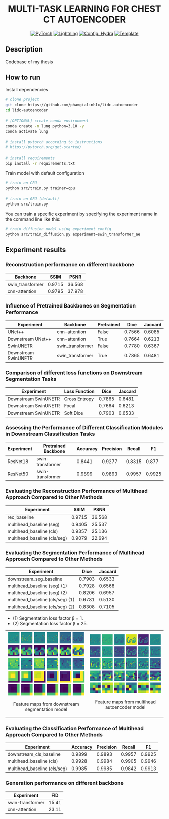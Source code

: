 <div align="center">

# MULTI-TASK LEARNING FOR CHEST CT AUTOENCODER


<a href="https://pytorch.org/get-started/locally/"><img alt="PyTorch" src="https://img.shields.io/badge/PyTorch-ee4c2c?logo=pytorch&logoColor=white"></a>
<a href="https://pytorchlightning.ai/"><img alt="Lightning" src="https://img.shields.io/badge/-Lightning-792ee5?logo=pytorchlightning&logoColor=white"></a>
<a href="https://hydra.cc/"><img alt="Config: Hydra" src="https://img.shields.io/badge/Config-Hydra-89b8cd"></a>
<a href="https://github.com/ashleve/lightning-hydra-template"><img alt="Template" src="https://img.shields.io/badge/-Lightning--Hydra--Template-017F2F?style=flat&logo=github&labelColor=gray"></a><br>

</div>

## Description

Codebase of my thesis

## How to run

Install dependencies

```bash
# clone project
git clone https://github.com/phamgialinhlx/lidc-autoencoder
cd lidc-autoencoder

# [OPTIONAL] create conda environment
conda create -n lung python=3.10 -y
conda activate lung

# install pytorch according to instructions
# https://pytorch.org/get-started/

# install requirements
pip install -r requirements.txt
```

Train model with default configuration

```bash
# train on CPU
python src/train.py trainer=cpu

# train on GPU (default)
python src/train.py
```

You can train a specific experiment by specifying the experiment name in the command line like this:

```bash
# train diffusion model using experiment config
python src/train_diffusion.py experiment=swin_transformer_ae
```

## Experiment results
### Reconstruction performance on different backbone
| Backbone | SSIM | PSNR |
|----------|------|------|
| swin_transformer | 0.9715 | 36.568 |
| cnn-attention | 0.9795 | 37.978 |

### Influence of Pretrained Backbones on Segmentation Performance
| Experiment | Backbone | Pretrained | Dice | Jaccard |
|------------|----------|------------|------|---------|
| UNet++ | cnn-attention | False | 0.7566 | 0.6085 |
| Downstream UNet++ | cnn-attention | True | 0.7664 | 0.6213 |
| SwinUNETR | swin_transformer | False | 0.7780 | 0.6367 |
| Downstream SwinUNETR | swin_transformer | True | 0.7865 | 0.6481 |

### Comparison of different loss functions on Downstream Segmentation Tasks

| Experiment | Loss Function | Dice | Jaccard |
|------------|---------------|------|---------|
| Downstream SwinUNETR | Cross Entropy | 0.7865 | 0.6481 |
| Downstream SwinUNETR | Focal | 0.7664 | 0.6213 |
| Downstream SwinUNETR | Soft Dice | 0.7903 | 0.6533 |

### Assessing the Performance of Different Classification Modules in Downstream Classification Tasks

| Experiment | Pretrained Backbone | Accuracy | Precision | Recall | F1 |
|------------|----------------------|----------|-----------|--------|----|
| ResNet18 | swin-transformer | 0.8441 | 0.9277 | 0.8315 | 0.877 |
| ResNet50 | swin-transformer | 0.9899 | 0.9893 | 0.9957 | 0.9925 |

### Evaluating the Reconstruction Performance of Multihead Approach Compared to Other Methods

| Experiment | SSIM | PSNR |
|------------|------|------|
| rec_baseline | 0.9715 | 36.568 |
| multihead_baseline (seg) | 0.9405 | 25.537 |
| multihead_baseline (cls) | 0.9357 | 25.136 |
| multihead_baseline (cls/seg) | 0.9079 | 22.694 |

### Evaluating the Segmentation Performance of Multihead Approach Compared to Other Methods

| Experiment | Dice | Jaccard |
|------------|------|---------|
| downstream_seg_baseline | 0.7903 | 0.6533 |
| multihead_baseline (seg) (1) | 0.7928 | 0.6568 |
| multihead_baseline (seg) (2) | 0.8206 | 0.6957 |
| multihead_baseline (cls/seg) (1) | 0.6781 | 0.5130 |
| multihead_baseline (cls/seg) (2) | 0.8308 | 0.7105 |


- (1) Segmentation loss factor β = 1.
- (2) Segmentation loss factor β = 25.

<table>
  <tr>
    <td><img src="assets/feature_map_downstream_seg.png" alt="Image 1" width="300"><br><p align="center">Feature maps from downstream segmentation model</p></td>
    <td><img src="assets/feature_map_multihead.png" alt="Image 2" width="300"><br><p align="center">Feature maps from multihead autoencoder model</p></td>
  </tr>
</table>


### Evaluating the Classification Performance of Multihead Approach Compared to Other Methods

| Experiment | Accuracy | Precision | Recall | F1 |
|------------|----------|-----------|--------|----|
| downstream_cls_baseline | 0.9899 | 0.9893 | 0.9957 | 0.9925 |
| multihead_baseline (cls) | 0.9928 | 0.9984 | 0.9905 | 0.9946 |
| multihead_baseline (cls/seg) | 0.9985 | 0.9985 | 0.9842 | 0.9913 |

### Generation performance on different backbone
| Experiment | FID |
|------------|-----|
| swin-transformer | 15.41 |
| cnn-attention | 23.11 |